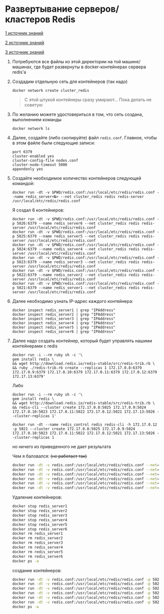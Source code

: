 # Развертывание серверов/кластеров Redis

[1 источник знаний](https://medium.com/commencis/creating-redis-cluster-using-docker-67f65545796d)

[2 источник знаний](https://redis.io/topics/cluster-tutorial)

[3 источник знаний](https://netpoint-dc.com/blog/redis-cluster-linux/)

1. Потребуются все файлы из этой директории на той машине/машинах, где будет развернуты в docker-контейнерах сервера redis'а

1. Создадим отдельную сеть для контейнеров (так надо)
	```
	docker network create cluster_redis
	```
	> С этой штукой контейнеры сразу умирают... Пока делать не советую

1. По желанию можете удостовериться в том, что сеть создана, выполнением команды
	```
	docker network ls
	```

1. Далее, создайте (либо скопируйте) файл `redis.conf`. Главное, чтобы в этом файле были следующие записи:
	```
	port 6379
	cluster-enabled yes
	cluster-config-file nodes.conf
	cluster-node-timeout 5000
	appendonly yes
	```

1. Создайте необходимое количество контейнеров следующей командой:
	```
	docker run -dt -v $PWD/redis.conf:/usr/local/etc/redis/redis.conf --name redis_server<№> --net cluster_redis redis redis-server /usr/local/etc/redis/redis.conf
	```

	Я создал 6 контейнеров:
	```
	docker run -dt -v $PWD/redis.conf:/usr/local/etc/redis/redis.conf -p 5026:6379 --name redis_server6 --net cluster_redis redis redis-server /usr/local/etc/redis/redis.conf
	docker run -dt -v $PWD/redis.conf:/usr/local/etc/redis/redis.conf -p 5025:6379 --name redis_server5 --net cluster_redis redis redis-server /usr/local/etc/redis/redis.conf
	docker run -dt -v $PWD/redis.conf:/usr/local/etc/redis/redis.conf -p 5024:6379 --name redis_server4 --net cluster_redis redis redis-server /usr/local/etc/redis/redis.conf
	docker run -dt -v $PWD/redis.conf:/usr/local/etc/redis/redis.conf -p 5023:6379 --name redis_server3 --net cluster_redis redis redis-server /usr/local/etc/redis/redis.conf
	docker run -dt -v $PWD/redis.conf:/usr/local/etc/redis/redis.conf -p 5022:6379 --name redis_server2 --net cluster_redis redis redis-server /usr/local/etc/redis/redis.conf
	docker run -dt -v $PWD/redis.conf:/usr/local/etc/redis/redis.conf -p 5021:6379 --name redis_server1 --net cluster_redis redis redis-server /usr/local/etc/redis/redis.conf
	```

1. Далее необходимо узнать IP-адрес каждого контейнера:
	```
	docker inspect redis_server1 | grep "IPAddress"
	docker inspect redis_server2 | grep "IPAddress"
	docker inspect redis_server3 | grep "IPAddress"
	docker inspect redis_server4 | grep "IPAddress"
	docker inspect redis_server5 | grep "IPAddress"
	docker inspect redis_server6 | grep "IPAddress"
	```

1. Далее надо создать контейнер, который будет управлять нашими контейнерами с redis
	```
	docker run -i --rm ruby sh -c '\
	gem install redis \
	&& wget http://download.redis.io/redis-stable/src/redis-trib.rb \
	&& ruby ./redis-trib.rb create --replicas 1 172.17.0.8:6379 172.17.0.9:6379 172.17.0.10:6379 172.17.0.11:6379 172.17.0.12:6379 172.17.13:6379'
	```

	Либо 

	```
	docker run -i --rm ruby sh -c '\
	gem install redis \
	&& wget http://download.redis.io/redis-stable/src/redis-trib.rb \
	&& redis-cli --cluster create 172.17.0.8:5025 172.17.0.9:5024 172.17.0.10:5023 172.17.0.11:5022 172.17.0.12:5021 172.17.13:5026 --cluster-replicas 1'
	```




	```
	docker run -dt --name redis_control redis redis-cli -h 172.17.0.12 -p 5021 --cluster create 172.17.0.8:5025 172.17.0.9:5024 172.17.0.10:5023 172.17.0.11:5022 172.17.0.12:5021 172.17.13:5026 --cluster-replicas 1
	```


	но ничего из приведенного не дает результата



	Чем я баловался: ~~(не работает так)~~
	```bash
	docker run -dt -v redis.conf:/usr/local/etc/redis/redis.conf --net=host --name redis_server6 redis redis-server /usr/local/etc/redis/redis.conf
	docker run -dt -v redis.conf:/usr/local/etc/redis/redis.conf --net=host --name redis_server5 redis redis-server /usr/local/etc/redis/redis.conf
	docker run -dt -v redis.conf:/usr/local/etc/redis/redis.conf --net=host --name redis_server4 redis redis-server /usr/local/etc/redis/redis.conf
	docker run -dt -v redis.conf:/usr/local/etc/redis/redis.conf --net=host --name redis_server3 redis redis-server /usr/local/etc/redis/redis.conf
	docker run -dt -v redis.conf:/usr/local/etc/redis/redis.conf --net=host --name redis_server2 redis redis-server /usr/local/etc/redis/redis.conf
	docker run -dt -v redis.conf:/usr/local/etc/redis/redis.conf --net=host --name redis_server1 redis redis-server /usr/local/etc/redis/redis.conf
	```

	Удаление контейнеров:
	```bash
	docker stop redis_server1
	docker stop redis_server2
	docker stop redis_server3
	docker stop redis_server4
	docker stop redis_server5
	docker stop redis_server6
	docker rm redis_server1
	docker rm redis_server2
	docker rm redis_server3
	docker rm redis_server4
	docker rm redis_server5
	docker rm redis_server6
	docker ps -a
	```

	создание контейнеров:
	```bash
	docker run -dt -v redis.conf:/usr/local/etc/redis/redis.conf -p 5026:6379 -p 15026:16379 --name redis_server6 redis redis-server /usr/local/etc/redis/redis.conf
	docker run -dt -v redis.conf:/usr/local/etc/redis/redis.conf -p 5025:6379 -p 15025:16379 --name redis_server5 redis redis-server /usr/local/etc/redis/redis.conf
	docker run -dt -v redis.conf:/usr/local/etc/redis/redis.conf -p 5024:6379 -p 15024:16379 --name redis_server4 redis redis-server /usr/local/etc/redis/redis.conf
	docker run -dt -v redis.conf:/usr/local/etc/redis/redis.conf -p 5023:6379 -p 15023:16379 --name redis_server3 redis redis-server /usr/local/etc/redis/redis.conf
	docker run -dt -v redis.conf:/usr/local/etc/redis/redis.conf -p 5022:6379 -p 15022:16379 --name redis_server2 redis redis-server /usr/local/etc/redis/redis.conf
	docker run -dt -v redis.conf:/usr/local/etc/redis/redis.conf -p 5021:6379 -p 15021:16379 --name redis_server1 redis redis-server /usr/local/etc/redis/redis.conf
	docker ps -a
	```